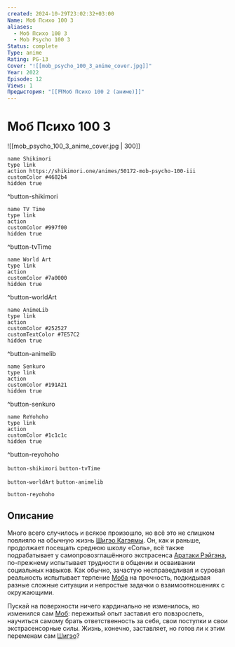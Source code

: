 ```yaml
---
created: 2024-10-29T23:02:32+03:00
Name: Моб Психо 100 3
aliases:
  - Моб Психо 100 3
  - Mob Psycho 100 3
Status: complete
Type: anime
Rating: PG-13
Cover: "![[mob_psycho_100_3_anime_cover.jpg]]"
Year: 2022
Episode: 12
Views: 1
Предыстория: "[[⛩️Моб Психо 100 2 (аниме)]]"
---
```


# Моб Психо 100 3

![[mob_psycho_100_3_anime_cover.jpg | 300]]

```button
name Shikimori
type link
action https://shikimori.one/animes/50172-mob-psycho-100-iii
customColor #4682b4
hidden true
```
^button-shikimori

```button
name TV Time
type link
action 
customColor #997f00
hidden true
```
^button-tvTime

```button
name World Art
type link
action 
customColor #7a0000
hidden true
```
^button-worldArt

```button
name AnimeLib
type link
action 
customColor #252527
customTextColor #7E57C2
hidden true
```
^button-animelib

```button
name Senkuro
type link
action 
customColor #191A21
hidden true
```
^button-senkuro

```button
name ReYohoho
type link
action 
customColor #1c1c1c
hidden true
```
^button-reyohoho



`button-shikimori` `button-tvTime`

`button-worldArt` `button-animelib`

`button-reyohoho`

## Описание

Много всего случилось и всякое произошло, но всё это не слишком повлияло на обычную жизнь [Шигэо Кагэямы](https://shikimori.one/characters/109929-shigeo-kageyama). Он, как и раньше, продолжает посещать среднюю школу «Соль», всё также подрабатывает у самопровозглашённого экстрасенса [Аратаки Рэйгэна](https://shikimori.one/characters/109931-arataka-reigen), по-прежнему испытывает трудности в общении и осваивании социальных навыков. Как обычно, зачастую несправедливая и суровая реальность испытывает терпение [Моба](https://shikimori.one/characters/109929-shigeo-kageyama) на прочность, подкидывая разные сложные ситуации и непростые задачки о взаимоотношениях с окружающими.

Пускай на поверхности ничего кардинально не изменилось, но изменился сам [Моб](https://shikimori.one/characters/109929-shigeo-kageyama): пережитый опыт заставил его повзрослеть, научиться самому брать ответственность за себя, свои поступки и свои экстрасенсорные силы. Жизнь, конечно, заставляет, но готов ли к этим переменам сам [Шигэо](https://shikimori.one/characters/109929-shigeo-kageyama)?
